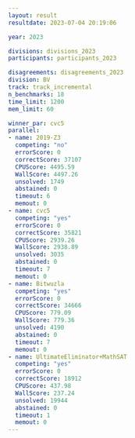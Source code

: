 ```yaml
---
layout: result
resultdate: 2023-07-04 20:19:06

year: 2023

divisions: divisions_2023
participants: participants_2023

disagreements: disagreements_2023
division: BV
track: track_incremental
n_benchmarks: 18
time_limit: 1200
mem_limit: 60

winner_par: cvc5
parallel:
- name: 2019-Z3
  competing: "no"
  errorScore: 0
  correctScore: 37107
  CPUScore: 4495.59
  WallScore: 4497.26
  unsolved: 1749
  abstained: 0
  timeout: 6
  memout: 0
- name: cvc5
  competing: "yes"
  errorScore: 0
  correctScore: 35821
  CPUScore: 2939.26
  WallScore: 2938.89
  unsolved: 3035
  abstained: 0
  timeout: 7
  memout: 0
- name: Bitwuzla
  competing: "yes"
  errorScore: 0
  correctScore: 34666
  CPUScore: 779.09
  WallScore: 779.36
  unsolved: 4190
  abstained: 0
  timeout: 7
  memout: 0
- name: UltimateEliminator+MathSAT
  competing: "yes"
  errorScore: 0
  correctScore: 18912
  CPUScore: 437.98
  WallScore: 237.24
  unsolved: 19944
  abstained: 0
  timeout: 1
  memout: 0
---
```

